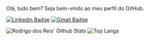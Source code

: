 Olá, tudo bem? Seja bem-vindo ao meu perfil do GitHub.

[![Linkedin Badge](https://img.shields.io/badge/-LinkedIn-blue?style=flat-square&logo=Linkedin&logoColor=white&link=https://www.linkedin.com/in/rodrigo-dos-reis-49ab2425/)](https://www.linkedin.com/in/rodrigo-dos-reis-49ab2425/)
[![Gmail Badge](https://img.shields.io/badge/-dosreis.reis@gmail.com-c14438?style=flat-square&logo=Gmail&logoColor=white&link=mailto:dosreis.reis@gmail.com)](mailto:dosreis.reis@gmail.com)

![Rodrigo dos Reis' Github Stats](https://github-readme-stats.vercel.app/api?username=rodrigord1987&show_icons=true&theme=tokyonight)
![Top Langs](https://github-readme-stats.vercel.app/api/top-langs/?username=rodrigord1987&layout=compact&theme=radical)
